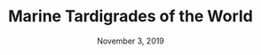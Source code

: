 ---
title: "Marine Tardigrades of the World"
date: "November 3, 2019"
thumbnail: "/assets/projects/marine-tardigrades/thumbnail.jpg"
links:
    - {name: "Github", icon: "fab fa-github", link: "https://github.com/kitchensjn/marine-tardigrades"}
    - {name: "Website", icon: "fas fa-link", link: "https://paul-bartels.shinyapps.io/marine-tardigrades/"}
short_desc: "Application to aggregate and display the historic marine tardigrade findings around the world."
---